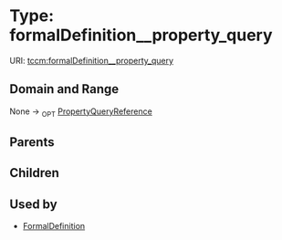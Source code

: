 
# Type: formalDefinition__property_query




URI: [tccm:formalDefinition__property_query](https://hotecosystem.org/tccm/formalDefinition__property_query)


## Domain and Range

None ->  <sub>OPT</sub> [PropertyQueryReference](PropertyQueryReference.md)

## Parents


## Children


## Used by

 * [FormalDefinition](FormalDefinition.md)
